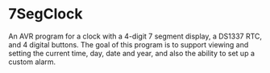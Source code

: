 7SegClock
=========

An AVR program for a clock with a 4-digit 7 segment display, a DS1337 RTC, and
4 digital buttons. The goal of this program is to support viewing and setting
the current time, day, date and year, and also the ability to set up a custom
alarm.